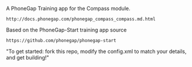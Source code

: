 A PhoneGap Training app for the Compass module.

    http://docs.phonegap.com/phonegap_compass_compass.md.html

Based on the PhoneGap-Start training app source

    https://github.com/phonegap/phonegap-start

"To get started: fork this repo, modify the config.xml to match your details, and get building!"
